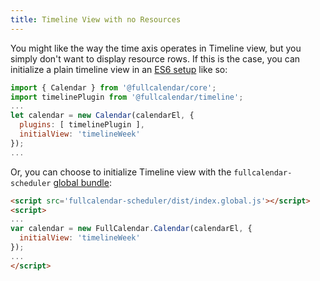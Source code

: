 ```yaml
---
title: Timeline View with no Resources
---
```


You might like the way the time axis operates in Timeline view, but you simply don't want to display resource rows. If this is the case, you can initialize a plain timeline view in an [ES6 setup](initialize-es6) like so:

```js
import { Calendar } from '@fullcalendar/core';
import timelinePlugin from '@fullcalendar/timeline';
...
let calendar = new Calendar(calendarEl, {
  plugins: [ timelinePlugin ],
  initialView: 'timelineWeek'
});
...
```

Or, you can choose to initialize Timeline view with the `fullcalendar-scheduler` [global bundle](initialize-globals):

```html
<script src='fullcalendar-scheduler/dist/index.global.js'></script>
<script>
...
var calendar = new FullCalendar.Calendar(calendarEl, {
  initialView: 'timelineWeek'
});
...
</script>
```
